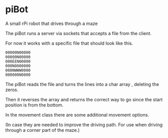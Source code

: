 # piBot
A small rPi robot that drives through a maze

The piBot runs a server via sockets that accepts a file from the client.

For now it works with a specific file that should look like this.

```
00000N00000
00000N00000
000EEN00000
000N0000000
000NWWW0000
000000N0000
```

The piBot reads the file and turns the lines into a char array , deleting the zeros.

Then it reverses the array and returns the correct way to go since the start position is from the bottom.

In the movement class there are some additional movement options. 

(In case they are needed to improve the driving path. For use when driving through a corner part of the maze.)

